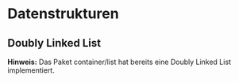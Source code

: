 # Datenstrukturen

## Doubly Linked List

**Hinweis:**
Das Paket container/list hat bereits eine Doubly Linked List implementiert.
